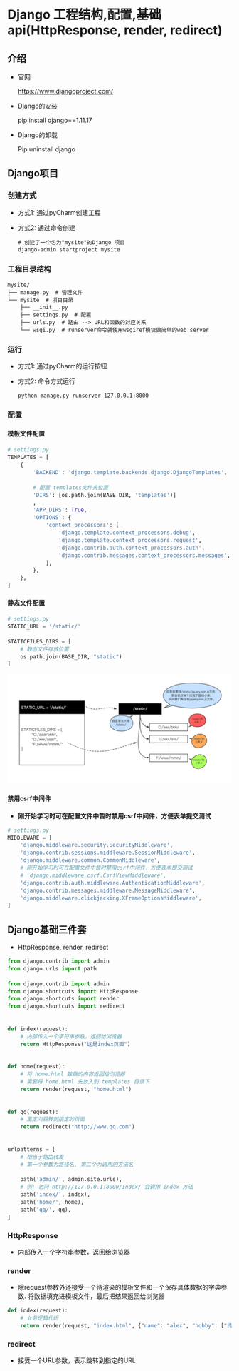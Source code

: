 # Django 工程结构,配置,基础api(HttpResponse, render, redirect)

## 介绍

- 官网

  https://www.djangoproject.com/

- Django的安装

  pip install django==1.11.17

- Django的卸载

  Pip uninstall django

## Django项目

### 创建方式

- 方式1: 通过pyCharm创建工程

- 方式2: 通过命令创建

  ```
  # 创建了一个名为"mysite"的Django 项目
  django-admin startproject mysite
  ```

### 工程目录结构

```
mysite/
├── manage.py  # 管理文件
└── mysite  # 项目目录
    ├── __init__.py
    ├── settings.py  # 配置
    ├── urls.py  # 路由 --> URL和函数的对应关系
    └── wsgi.py  # runserver命令就使用wsgiref模块做简单的web server
```

### 运行

- 方式1: 通过pyCharm的运行按钮

- 方式2: 命令方式运行

  ```
  python manage.py runserver 127.0.0.1:8000
  ```

### 配置

#### 模板文件配置

```python
# settings.py
TEMPLATES = [
    {
        'BACKEND': 'django.template.backends.django.DjangoTemplates',

        # 配置 templates文件夹位置
        'DIRS': [os.path.join(BASE_DIR, 'templates')]
        ,
        'APP_DIRS': True,
        'OPTIONS': {
            'context_processors': [
                'django.template.context_processors.debug',
                'django.template.context_processors.request',
                'django.contrib.auth.context_processors.auth',
                'django.contrib.messages.context_processors.messages',
            ],
        },
    },
]
```

#### 静态文件配置

```python
# settings.py
STATIC_URL = '/static/'

STATICFILES_DIRS = [
    # 静态文件存放位置
    os.path.join(BASE_DIR, "static")
]
```

![](pics/01.png)

#### 禁用csrf中间件

- **刚开始学习时可在配置文件中暂时禁用csrf中间件，方便表单提交测试**

```python
# settings.py
MIDDLEWARE = [
    'django.middleware.security.SecurityMiddleware',
    'django.contrib.sessions.middleware.SessionMiddleware',
    'django.middleware.common.CommonMiddleware',
    # 刚开始学习时可在配置文件中暂时禁用csrf中间件，方便表单提交测试
    # 'django.middleware.csrf.CsrfViewMiddleware',
    'django.contrib.auth.middleware.AuthenticationMiddleware',
    'django.contrib.messages.middleware.MessageMiddleware',
    'django.middleware.clickjacking.XFrameOptionsMiddleware',
]
```

## Django基础三件套

- HttpResponse, render, redirect

```python
from django.contrib import admin
from django.urls import path

from django.contrib import admin
from django.shortcuts import HttpResponse
from django.shortcuts import render
from django.shortcuts import redirect


def index(request):
    # 内部传入一个字符串参数，返回给浏览器
    return HttpResponse("这是index页面")


def home(request):
    # 将 home.html 数据的内容返回给浏览器
    # 需要将 home.html 先放入到 templates 目录下
    return render(request, "home.html")


def qq(request):
    # 重定向跳转到指定的页面
    return redirect("http://www.qq.com")


urlpatterns = [
    # 相当于路由转发
    # 第一个参数为路径名, 第二个为调用的方法名

    path('admin/', admin.site.urls),
    # 例: 访问 http://127.0.0.1:8000/index/ 会调用 index 方法
    path('index/', index),
    path('home/', home),
    path('qq/', qq),
]
```

### HttpResponse

- 内部传入一个字符串参数，返回给浏览器

### render

- 除request参数外还接受一个待渲染的模板文件和一个保存具体数据的字典参数. 将数据填充进模板文件，最后把结果返回给浏览器

```python
def index(request):
    # 业务逻辑代码
    return render(request, "index.html", {"name": "alex", "hobby": ["烫头", "泡吧"]})
```

### redirect

- 接受一个URL参数，表示跳转到指定的URL